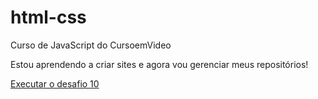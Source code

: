 # html-css
 Curso de JavaScript do CursoemVideo

Estou aprendendo a criar sites e agora vou gerenciar meus repositórios!

<a href="https://guilhermebresserp.github.io/hmtl-css/modulo2/exercicios/d010/android.html">Executar o desafio 10</a>